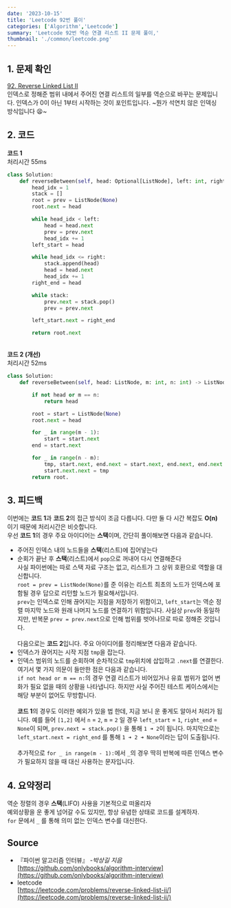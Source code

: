 ```yaml
---
date: '2023-10-15'
title: 'Leetcode 92번 풀이'
categories: ['Algorithm','Leetcode']
summary: 'Leetcode 92번 역순 연결 리스트 II 문제 풀이,'
thumbnail: './common/leetcode.png'
---
```

## 1. 문제 확인

[92. Reverse Linked List II](https://leetcode.com/problems/reverse-linked-list-ii/)
\
인덱스로 정해준 범위 내에서 주어진 연결 리스트의 일부를 역순으로 바꾸는 문제입니다. 인덱스가 0이 아닌 1부터 시작하는 것이 포인트입니다. ~뭔가 석연치 않은 인덱싱 방식입니다 😫~

## 2. 코드

**코드 1**  
처리시간 55ms
```py
class Solution:
    def reverseBetween(self, head: Optional[ListNode], left: int, right: int) -> Optional[ListNode]:
        head_idx = 1
        stack = []
        root = prev = ListNode(None)
        root.next = head

        while head_idx < left:
            head = head.next
            prev = prev.next
            head_idx += 1
        left_start = head

        while head_idx <= right:
            stack.append(head)
            head = head.next
            head_idx += 1
        right_end = head

        while stack:
            prev.next = stack.pop()
            prev = prev.next

        left_start.next = right_end

        return root.next
```
\
**코드 2 (개선)**  
처리시간 52ms
```py
class Solution:
    def reverseBetween(self, head: ListNode, m: int, n: int) -> ListNode:

        if not head or m == n:
            return head

        root = start = ListNode(None)
        root.next = head

        for _ in range(m - 1):
            start = start.next
        end = start.next

        for _ in range(n - m):
            tmp, start.next, end.next = start.next, end.next, end.next.next
            start.next.next = tmp
        return root.
```

## 3. 피드백
이번에는 **코드 1**과 **코드 2**의 접근 방식이 조금 다릅니다. 다만 둘 다 시간 복잡도 **O(n)** 이기 때문에 처리시간은 비슷합니다.
\
우선 **코드 1**의 경우 주요 아이디어는 **스택**이며, 간단히 풀이해보면 다음과 같습니다. 
- 주어진 인덱스 내의 노드들을 **스택**(리스트)에 집어넣는다  
- 순회가 끝난 후 **스택**(리스트)에서 `pop`으로 꺼내어 다시 연결해준다  
사실 파이썬에는 따로 스택 자료 구조는 없고, 리스트가 그 상위 호환으로 역할을 대신합니다.  
`root = prev = ListNode(None)`를 준 이유는 리스트 최초의 노드가 인덱스에 포함될 경우 답으로 리턴할 노드가 필요해서입니다.  
`prev`는 인덱스로 인해 끊어지는 지점을 저장하기 위함이고, `left_start`는 역순 정렬 마지막 노드와 원래 나머지 노드를 연결하기 위함입니다. 사실상 `prev`와 동일하지만, 반복문 `prev = prev.next`으로 인해 범위를 벗어나므로 따로 정해준 것입니다.  
\
다음으로는 **코드 2**입니다. 주요 아이디어를 정리해보면 다음과 같습니다.
- 인덱스가 끊어지는 시작 지점 `tmp`을 잡는다.  
- 인덱스 범위의 노드를 순회하며 순차적으로 `tmp`위치에 삽입하고 `.next`를 연결한다.
여기서 몇 가지 의문이 들만한 점은 다음과 같습니다.  
`if not head or m == n:`의 경우 연결 리스트가 비어있거나 유효 범위가 없어 변화가 필요 없을 때의 상황을 나타냅니다. 하지만 사실 주어진 테스트 케이스에서는 해당 부분이 없어도 무방합니다.  
\
**코드 1**의 경우도 이러한 예외가 있을 법 한데, 지금 보니 운 좋게도 알아서 처리가 됩니다. 예를 들어 `[1,2]` 에서 `n` = `2`, `m` = `2` 일 경우 `left_start` = `1`, `right_end` = `None`이 되며, `prev.next = stack.pop()` 을 통해 `1 ➜ 2`이 됩니다. 마지막으로는 `left_start.next = right_end` 를 통해 `1 ➜ 2 ➜ None`이라는 답이 도출됩니다.  
\
추가적으로 `for _ in range(m - 1):`에서 `_`의 경우 딱히 반복에 따른 인덱스 변수가 필요하지 않을 때 대신 사용하는 문자입니다.  

## 4. 요약정리
역순 정렬의 경우 **스택**(LIFO) 사용을 기본적으로 떠올리자  
예외상황을 운 좋게 넘어갈 수도 있지만, 항상 유념한 상태로 코드를 설계하자.  
`for` 문에서 `_` 를 통해 의미 없는 인덱스 변수를 대신한다.  


## Source

- 『파이썬 알고리즘 인터뷰』 *-박상길 지음*  
  [https://github.com/onlybooks/algorithm-interview](https://github.com/onlybooks/algorithm-interview)
- leetcode  
  [https://leetcode.com/problems/reverse-linked-list-ii/](https://leetcode.com/problems/reverse-linked-list-ii/)